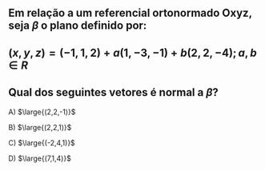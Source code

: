 ## Em relação a um referencial ortonormado Oxyz, seja $\beta$ o plano definido por:
## $(x,y,z) =  (-1,1,2  ) + a (1,-3,-1  ) +b(2,2,-4) ;a,b  \in R$

## Qual dos seguintes vetores é normal a $\beta$?

A) $\large{(2,2,-1)}$

B) $\large{(2,2,1)}$

C) $\large{(-2,4,1)}$

D) $\large{(7,1,4)}$

